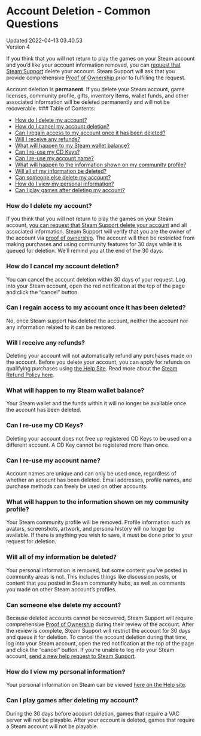 # Account Deletion - Common Questions
Updated 2022-04-13 03.40.53  
Version 4  

If you think that you will not return to play the games on your Steam account and you’d like your account information removed, you can [request that Steam Support](https://help.steampowered.com/wizard/HelpDeleteAccount) delete your account. Steam Support will ask that you provide comprehensive [Proof of Ownership ](https://help.steampowered.com/en/faqs/view/40A0-8B4B-B54B-C51A) prior to fulfilling the request.  
  
  
Account deletion is **permanent**. If you delete your Steam account, game licenses, community profile, gifts, inventory items, wallet funds, and other associated information will be deleted permanently and will not be recoverable.  ### Table of Contents:
* [ How do I delete my account?](#howto)
* [How do I cancel my account deletion?](#howtocancel)
* [Can I regain access to my account once it has been deleted?](#howtorecover)
* [Will I receive any refunds?](#refunds)
* [What will happen to my Steam wallet balance?](#wallet)
* [Can I re-use my CD Keys?](#cdkeys)
* [Can I re-use my account name?](#accountname)
* [What will happen to the information shown on my community profile?](#publicprofile)
* [Will all of my information be deleted?](#whatremains)
* [Can someone else delete my account?](#malicious)
* [How do I view my personal information?](#viewmyinfo)
* [Can I play games after deleting my account?](#playgames)
  
  
  
### How do I delete my account? 
If you think that you will not return to play the games on your Steam account, [you can request that Steam Support delete your account](https://help.steampowered.com/wizard/HelpDeleteAccount) and all associated information. Steam Support will verify that you are the owner of the account via [proof of ownership](https://help.steampowered.com/en/faqs/view/40A0-8B4B-B54B-C51A). The account will then be restricted from making purchases and using community features for 30 days while it is queued for deletion. We’ll remind you at the end of the 30 days.      
### How do I cancel my account deletion? 
You can cancel the account deletion within 30 days of your request. Log into your Steam account, open the red notification at the top of the page and click the “cancel” button.      
### Can I regain access to my account once it has been deleted? 
No, once Steam support has deleted the account, neither the account nor any information related to it can be restored.      
### Will I receive any refunds? 
Deleting your account will not automatically refund any purchases made on the account. Before you delete your account, you can apply for refunds on qualifying purchases using [the Help Site](https://help.steampowered.com). Read more about the [Steam Refund Policy here](https://store.steampowered.com/steam_refunds/).      
### What will happen to my Steam wallet balance? 
Your Steam wallet and the funds within it will no longer be available once the account has been deleted.      
### Can I re-use my CD Keys? 
Deleting your account does not free up registered CD Keys to be used on a different account. A CD Key cannot be registered more than once.       
### Can I re-use my account name? 
Account names are unique and can only be used once, regardless of whether an account has been deleted. Email addresses, profile names, and purchase methods can freely be used on other accounts.      
### What will happen to the information shown on my community profile? 
Your Steam community profile will be removed. Profile information such as avatars, screenshots, artwork, and persona history will no longer be available. If there is anything you wish to save, it must be done prior to your request for deletion.      
### Will all of my information be deleted? 
Your personal information is removed, but some content you’ve posted in community areas is not. This includes things like discussion posts, or content that you posted in Steam community hubs, as well as comments you made on other Steam account’s profiles.      
### Can someone else delete my account? 
Because deleted accounts cannot be recovered, Steam Support will require comprehensive [Proof of Ownership](https://help.steampowered.com/en/faqs/view/40A0-8B4B-B54B-C51A) during their review of the account. After the review is complete, Steam Support will restrict the account for 30 days and queue it for deletion. To cancel the account deletion during that time, log into your Steam account, open the red notification at the top of the page and click the “cancel” button. If you’re unable to log into your Steam account, [send a new help request to Steam Support](https://help.steampowered.com).      
### How do I view my personal information? 
Your personal information on Steam can be viewed [here on the Help site](https://help.steampowered.com/accountdata).      
### Can I play games after deleting my account? 
During the 30 days before account deletion, games that require a VAC server will not be playable. After your account is deleted, games that require a Steam account will not be playable.